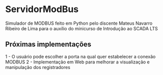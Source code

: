 # ServidorModBus
Simulador de MODBUS feito em Python pelo discente Mateus Navarro Ribeiro de Lima para o auxílio do minicurso de Introdução ao SCADA LTS


## Próximas implementações
1 - O usuário pode escolher a porta na qual quer estabelecer a conexão MODBUS
2 - Implementação em Web para melhorar a visualização e manipulação dos registradores
